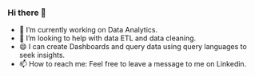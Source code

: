 ### Hi there 👋


- 🔭 I’m currently working on Data Analytics.
- 🤔 I’m looking to help with data ETL and data cleaning.
- 😄 I can create Dashboards and query data using query languages to seek insights.
- 📫 How to reach me: Feel free to leave a message to me on Linkedin.
